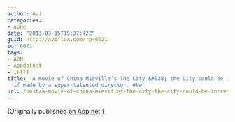 ```yaml
---
author: Avi
categories:
- none
date: "2013-03-15T15:37:42Z"
guid: http://aviflax.com/?p=6621
id: 6621
tags:
- ADN
- Appdotnet
- IFTTT
title: 'A movie of China Miéville’s The City &#038; the City could be incredible,
  if made by a super-talented director. #tw'
url: /post/a-movie-of-china-mievilles-the-city-the-city-could-be-incredible-if-made-by-a-super-talented-director-tw/
---
```

(Originally published [on App.net](http://alpha.app.net/aviflax/post/3892397).)